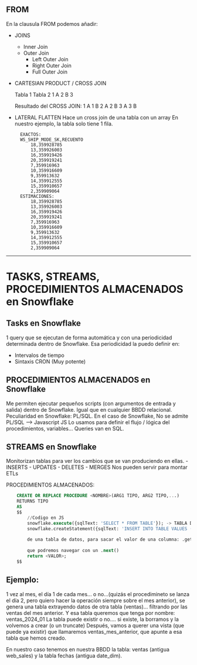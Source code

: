 
## FROM

En la clausula FROM podemos añadir:
- JOINS
  - Inner Join
  - Outer Join
    - Left Outer Join
    - Right Outer Join
    - Full Outer Join
- CARTESIAN PRODUCT / CROSS JOIN

    Tabla 1     Tabla 2
        1           A
        2           B
        3   

    Resultado del CROSS JOIN:
        1 A
        1 B
        2 A
        2 B
        3 A
        3 B
- LATERAL FLATTEN
  Hace un cross join de una tabla con un array 
    En nuestro ejemplo, la tabla solo tiene 1 fila.

        EXACTOS:
        WS_SHIP_MODE_SK,RECUENTO
            18,359928785
            13,359926003
            16,359919426
            20,359919241
            7,359916963
            10,359916609
            9,359913632
            14,359912555
            15,359910657
            2,359909064
        ESTIMACIONES: 
            18,359928785
            13,359926003
            16,359919426
            20,359919241
            7,359916963
            10,359916609
            9,359913632
            14,359912555
            15,359910657
            2,359909064



---

# TASKS, STREAMS, PROCEDIMIENTOS ALMACENADOS en Snowflake

## Tasks en Snowflake

1 query que se ejecutan de forma automática y con una periodicidad determinada dentro de Snowflake.
Esa periodicidad la puedo definir en:
- Intervalos de tiempo
- Sintaxis CRON (Muy potente)

## PROCEDIMIENTOS ALMACENADOS en Snowflake

Me permiten ejecutar pequeños scripts (con argumentos de entrada y salida) dentro de Snowflake.
Igual que en cualquier BBDD relacional.
Peculiaridad en Snowflake: PL/SQL.
    En el caso de Snowflake, No se admite PL/SQL --> Javascript
    JS Lo usamos para definir el flujo / lógica del procedimientos, variables...
    Queries van en SQL.

## STREAMS en Snowflake

Monitorizan tablas para ver los cambios que se van produciendo en ellas.
    - INSERTS
    - UPDATES
    - DELETES
    - MERGES
Nos pueden servir para montar ETLs


PROCEDIMIENTOS ALMACENADOS:
```sql
    CREATE OR REPLACE PROCEDURE <NOMBRE>(ARG1 TIPO, ARG2 TIPO,...)
    RETURNS TIPO
    AS
    $$
        //Codigo en JS
        snowflake.execute({sqlText: 'SELECT * FROM TABLE'}); -> TABLA DE DATOS (resultset) 
        snowflake.createStatement({sqlText: 'INSERT INTO TABLE VALUES (?,?)', binds: [ARG1, ARG2]});  ---> Statement  .execute() --> Tabla de datos
            
        de una tabla de datos, para sacar el valor de una columna: .getColumnValue(0) --> Devuelve el valor de la primera columna
        
        que podremos navegar con un .next()
        return <VALOR>;
    $$
```

## Ejemplo:

1 vez al mes, el día 1 de cada mes... o no...(quizás el procedimineto se lanza el día 2, pero quiero hacer la operación siempre sobre el mes anterior), se genera una tabla extrayendo datos de otra tabla (ventas)... filtrando por las ventas del mes anterior.
Y esa tabla queremos que tenga por nombre: ventas_2024_01
La tabla puede existir o no.... si existe, la borramos y la volvemos a crear (o un truncate)
Después, vamos a querer una vista (que puede ya existir) que llamaremos ventas_mes_anterior, que apunte a esa tabla que hemos creado.

En nuestro caso tenemos en nuestra BBDD la tabla: ventas (antigua web_sales) y la tabla fechas (antigua date_dim).